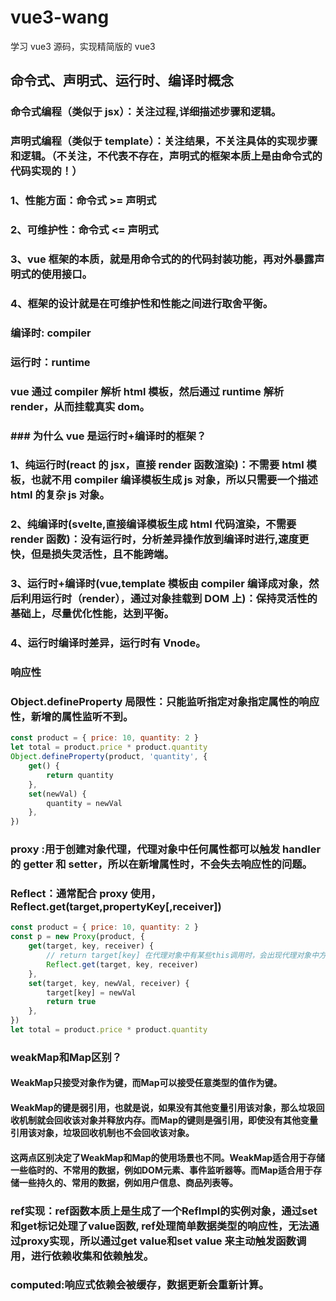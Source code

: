 # vue3-wang

学习 vue3 源码，实现精简版的 vue3

## 命令式、声明式、运行时、编译时概念

### 命令式编程（类似于 jsx）：关注过程,详细描述步骤和逻辑。

### 声明式编程（类似于 template）：关注结果，不关注具体的实现步骤和逻辑。（不关注，不代表不存在，声明式的框架本质上是由命令式的代码实现的！）

### 1、性能方面：命令式 >= 声明式

### 2、可维护性：命令式 <= 声明式

### 3、vue 框架的本质，就是用命令式的的代码封装功能，再对外暴露声明式的使用接口。

### 4、框架的设计就是在可维护性和性能之间进行取舍平衡。

### 编译时: compiler

### 运行时：runtime

### vue 通过 compiler 解析 html 模板，然后通过 runtime 解析 render，从而挂载真实 dom。

### ### 为什么 vue 是运行时+编译时的框架？

### 1、纯运行时(react 的 jsx，直接 render 函数渲染)：不需要 html 模板，也就不用 compiler 编译模板生成 js 对象，所以只需要一个描述 html 的复杂 js 对象。

### 2、纯编译时(svelte,直接编译模板生成 html 代码渲染，不需要 render 函数)：没有运行时，分析差异操作放到编译时进行,速度更快，但是损失灵活性，且不能跨端。

### 3、运行时+编译时(vue,template 模板由 compiler 编译成对象，然后利用运行时（render），通过对象挂载到 DOM 上)：保持灵活性的基础上，尽量优化性能，达到平衡。

### 4、运行时编译时差异，运行时有 Vnode。

### 响应性

### Object.defineProperty 局限性：只能监听指定对象指定属性的响应性，新增的属性监听不到。

```js
const product = { price: 10, quantity: 2 }
let total = product.price * product.quantity
Object.defineProperty(product, 'quantity', {
    get() {
        return quantity
    },
    set(newVal) {
        quantity = newVal
    },
})
```

### proxy :用于创建对象代理，代理对象中任何属性都可以触发 handler 的 getter 和 setter，所以在新增属性时，不会失去响应性的问题。
### Reflect：通常配合 proxy 使用，Reflect.get(target,propertyKey[,receiver])

```js
const product = { price: 10, quantity: 2 }
const p = new Proxy(product, {
    get(target, key, receiver) {
        // return target[key] 在代理对象中有某些this调用时，会出现代理对象中方法触发失效问题。所以需要配合Reflect
        Reflect.get(target, key, receiver)
    },
    set(target, key, newVal, receiver) {
        target[key] = newVal
        return true
    },
})
let total = product.price * product.quantity
```
### weakMap和Map区别？
#### WeakMap只接受对象作为键，而Map可以接受任意类型的值作为键。
#### WeakMap的键是弱引用，也就是说，如果没有其他变量引用该对象，那么垃圾回收机制就会回收该对象并释放内存。而Map的键则是强引用，即使没有其他变量引用该对象，垃圾回收机制也不会回收该对象。
#### 这两点区别决定了WeakMap和Map的使用场景也不同。WeakMap适合用于存储一些临时的、不常用的数据，例如DOM元素、事件监听器等。而Map适合用于存储一些持久的、常用的数据，例如用户信息、商品列表等。

### ref实现：ref函数本质上是生成了一个RefImpl的实例对象，通过set和get标记处理了value函数,  ref处理简单数据类型的响应性，无法通过proxy实现，所以通过get value和set value 来主动触发函数调用，进行依赖收集和依赖触发。

### computed:响应式依赖会被缓存，数据更新会重新计算。

